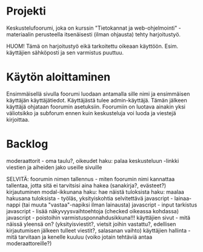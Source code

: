 
# Projekti

Keskustelufoorumi, joka on kurssin "Tietokannat ja web-ohjelmointi" -materiaalin perusteella itsenäisesti (ilman ohjausta) tehty harjoitustyö.

HUOM! Tämä on harjoitustyö eikä tarkoitettu oikeaan käyttöön. Esim. käyttäjien sähköposti ja sen varmistus puuttuu.


# Käytön aloittaminen

Ensimmäisellä sivulla foorumi luodaan antamalla sille nimi ja ensimmäisen käyttäjän käyttäjätiedot. Käyttäjästä tulee admin-käyttäjä. Tämän jälkeen käyttäjä ohjataan foorumin asetuksiin. Foorumiin on luotava ainakin yksi väliotsikko ja subforum ennen kuin keskusteluja voi luoda ja viestejä kirjoittaa.


# Backlog

moderaattorit - oma taulu?, oikeudet
haku: palaa keskusteluun -linkki
viestien ja aiheiden jako useille sivuille


SELVITÄ:
foorumin nimen tallennus - miten foorumin nimi kannattaa tallentaa, jotta sitä ei tarvitsisi aina hakea (sanakirja?, evästeet?)
kirjautuminen modal-ikkunana
haku: hae näistä tuloksista
haku: maalaa hakusana tuloksista - työläs, yksityiskohtia selvitettävä
javascript - lainaa-nappi (tai muuta "vastaa"-napiksi ilman lainausta)
javascript - input tarkistus
javascript - lisää näkyvyysvaihtoehtoja (checked oikeassa kohdassa)
javascript - poistoihin varmistusponnahdusikkuna!!!
käyttäjien sivut - mitä näissä yleensä on? (yksityisviestit?, vietsit joihin vastattu?, edellisen kirjautumisen jälkeen tulleet viestit?, salasanan vaihto)
käyttäjien hallinta - mitä tarvitaan ja kenelle kuuluu (voiko jotain tehtäviä antaa moderaattoreille?)

